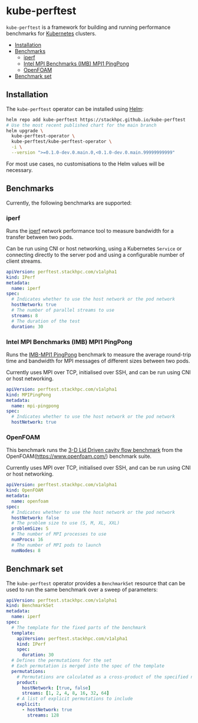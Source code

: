 # kube-perftest  <!-- omit in toc -->

`kube-perftest` is a framework for building and running performance benchmarks for
[Kubernetes](https://kubernetes.io/) clusters.

- [Installation](#installation)
- [Benchmarks](#benchmarks)
  - [iperf](#iperf)
  - [Intel MPI Benchmarks (IMB) MPI1 PingPong](#intel-mpi-benchmarks-imb-mpi1-pingpong)
  - [OpenFOAM](#openfoam)
- [Benchmark set](#benchmark-set)

## Installation

The `kube-perftest` operator can be installed using [Helm](https://helm.sh):

```sh
helm repo add kube-perftest https://stackhpc.github.io/kube-perftest
# Use the most recent published chart for the main branch
helm upgrade \
  kube-perftest-operator \
  kube-perftest/kube-perftest-operator \
  -i \
  --version ">=0.1.0-dev.0.main.0,<0.1.0-dev.0.main.99999999999"
```

For most use cases, no customisations to the Helm values will be necessary.

## Benchmarks

Currently, the following benchmarks are supported:

### iperf

Runs the [iperf](https://en.wikipedia.org/wiki/Iperf) network performance tool to measure bandwidth
for a transfer between two pods.

Can be run using CNI or host networking, using a Kubernetes `Service` or connecting
directly to the server pod and using a configurable number of client streams.

```yaml
apiVersion: perftest.stackhpc.com/v1alpha1
kind: IPerf
metadata:
  name: iperf
spec:
  # Indicates whether to use the host network or the pod network
  hostNetwork: true
  # The number of parallel streams to use
  streams: 8
  # The duration of the test
  duration: 30
```

### Intel MPI Benchmarks (IMB) MPI1 PingPong

Runs the
[IMB-MPI1 PingPong](https://www.intel.com/content/www/us/en/develop/documentation/imb-user-guide/top/mpi-1-benchmarks/single-transfer-benchmarks/pingpong-pingpongspecificsource-pingponganysource.html)
benchmark to measure the average round-trip time and bandwidth for MPI messages of different sizes
between two pods.

Currently uses MPI over TCP, initialised over SSH, and can be run using CNI or host networking.

```yaml
apiVersion: perftest.stackhpc.com/v1alpha1
kind: MPIPingPong
metadata:
  name: mpi-pingpong
spec:
  # Indicates whether to use the host network or the pod network
  hostNetwork: true
```

### OpenFOAM

This benchmark runs the
[3-D Lid Driven cavity flow benchmark](https://develop.openfoam.com/committees/hpc#3-d-lid-driven-cavity-flow)
from the OpenFOAM(https://www.openfoam.com/) benchmark suite.

Currently uses MPI over TCP, initialised over SSH, and can be run using CNI or host networking.

```yaml
apiVersion: perftest.stackhpc.com/v1alpha1
kind: OpenFOAM
metadata:
  name: openfoam
spec:
  # Indicates whether to use the host network or the pod network
  hostNetwork: false
  # The problem size to use (S, M, XL, XXL)
  problemSize: S
  # The number of MPI processes to use
  numProcs: 16
  # The number of MPI pods to launch
  numNodes: 8
```

## Benchmark set

The `kube-perftest` operator provides a `BenchmarkSet` resource that can be used to run
the same benchmark over a sweep of parameters:

```yaml
apiVersion: perftest.stackhpc.com/v1alpha1
kind: BenchmarkSet
metadata:
  name: iperf
spec:
  # The template for the fixed parts of the benchmark
  template:
    apiVersion: perftest.stackhpc.com/v1alpha1
    kind: IPerf
    spec:
      duration: 30
  # Defines the permutations for the set
  # Each permutation is merged into the spec of the template
  permutations:
    # Permutations are calculated as a cross-product of the specified names and values
    product:
      hostNetwork: [true, false]
      streams: [1, 2, 4, 8, 16, 32, 64]
    # A list of explicit permutations to include
    explicit:
      - hostNetwork: true
        streams: 128
```
